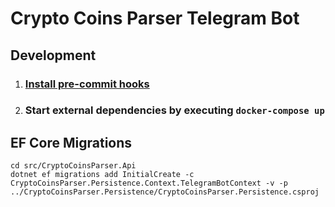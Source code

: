 # Crypto Coins Parser Telegram Bot

## Development

1. ### [Install pre-commit hooks](https://pre-commit.com/)

2. ### Start external dependencies by executing ```docker-compose up```

## EF Core Migrations 

```
cd src/CryptoCoinsParser.Api
dotnet ef migrations add InitialCreate -c CryptoCoinsParser.Persistence.Context.TelegramBotContext -v -p ../CryptoCoinsParser.Persistence/CryptoCoinsParser.Persistence.csproj
```
